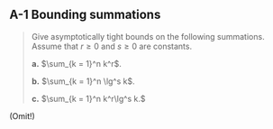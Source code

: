 ## A-1 Bounding summations

> Give asymptotically tight bounds on the following summations. Assume that
> $r\geq 0$ and $s\geq 0$ are constants.
>
> **a.** $\sum_{k = 1}^n k^r$.
>
> **b.** $\sum_{k = 1}^n \lg^s k$.
>
> **c.** $\sum_{k = 1}^n k^r\lg^s k.$

(Omit!)
